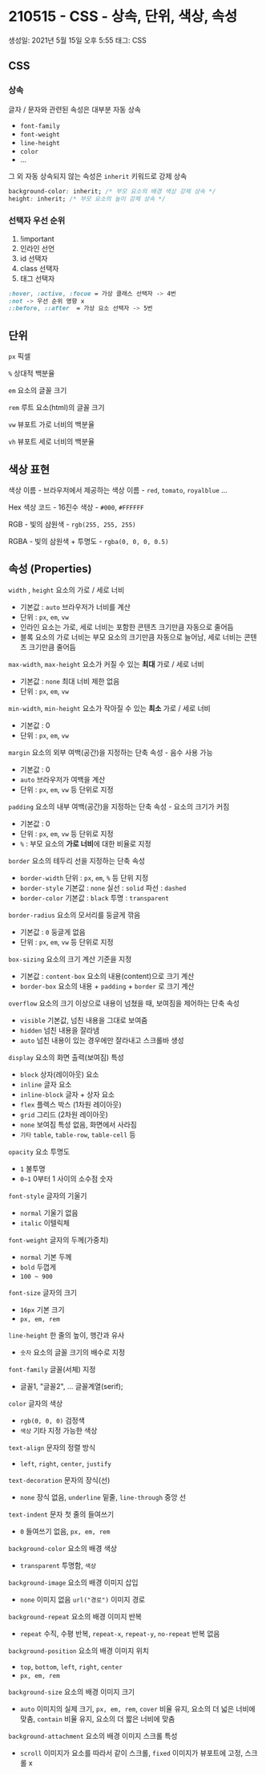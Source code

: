 # 210515 - CSS - 상속, 단위, 색상, 속성

생성일: 2021년 5월 15일 오후 5:55
태그: CSS

## CSS

### 상속

글자 / 문자와 관련된 속성은 대부분 자동 상속

- `font-family`
- `font-weight`
- `line-height`
- `color`
- ...

그 외 자동 상속되지 않는 속성은 `inherit` 키워드로 강제 상속

```css
background-color: inherit; /* 부모 요소의 배경 색상 강제 상속 */
height: inherit; /* 부모 요소의 높이 강제 상속 */
```

### 선택자 우선 순위

1. !important
2. 인라인 선언
3. id 선택자
4. class 선택자
5. 태그 선택자

```css
:hover, :active, :focue = 가상 클래스 선택자 -> 4번
:not -> 우선 순위 영향 x
::before, ::after  = 가상 요소 선택자 -> 5번
```

## 단위

`px` 픽셀

`%` 상대적 백분율

`em` 요소의 글꼴 크기

`rem` 루트 요소(html)의 글꼴 크기

`vw` 뷰포트 가로 너비의 백분율

`vh` 뷰포트 세로 너비의 백분율

## 색상 표현

색상 이름 - 브라우저에서 제공하는 색상 이름 - `red`, `tomato`, `royalblue` ...

Hex 색상 코드 - 16진수 색상 - `#000`, `#FFFFFF`

RGB - 빛의 삼원색 - `rgb(255, 255, 255)`

RGBA - 빛의 삼원색 + 투명도 - `rgba(0, 0, 0, 0.5)`

## 속성 (Properties)

`width` , `height` 요소의 가로 / 세로 너비

- 기본값 : `auto` 브라우저가 너비를 계산
- 단위 : `px`, `em`, `vw`
- 인라인 요소는 가로, 세로 너비는 포함한 콘텐츠 크기만큼 자동으로 줄어듬
- 블록 요소의 가로 너비는 부모 요소의 크기만큼 자동으로 늘어남, 세로 너비는 콘텐츠 크기만큼 줄어듬

`max-width`, `max-height` 요소가 커질 수 있는 **최대** 가로 / 세로 너비

- 기본값 : `none` 최대 너비 제한 없음
- 단위 : `px`, `em`, `vw`

`min-width`, `min-height` 요소가 작아질 수 있는 **최소** 가로 / 세로 너비

- 기본값 : 0
- 단위 : `px`, `em`, `vw`

`margin` 요소의 외부 여백(공간)을 지정하는 단축 속성 - 음수 사용 가능

- 기본값 : 0
- `auto` 브라우저가 여백을 계산
- 단위 : `px`, `em`, `vw` 등 단위로 지정

`padding` 요소의 내부 여백(공간)을 지정하는 단축 속성 - 요소의 크기가 커짐

- 기본값 : 0
- 단위 : `px`, `em`, `vw` 등 단위로 지정
- `%` : 부모 요소의 **가로 너비**에 대한 비율로 지정

`border` 요소의 테두리 선을 지정하는 단축 속성

- `border-width` 단위 : `px`, `em`, `%` 등 단위 지정
- `border-style` 기본값 : `none` 실선 : `solid` 파선 : `dashed`
- `border-color` 기본값 : `black` 투명 : `transparent`

`border-radius` 요소의 모서리를 둥글게 깎음

- 기본값 : `0` 둥글게 없음
- 단위 : `px`, `em`, `vw` 등 단위로 지정

`box-sizing` 요소의 크기 계산 기준을 지정

- 기본값 : `content-box` 요소의 내용(content)으로 크기 계산
- `border-box` 요소의 내용 + `padding` + `border` 로 크기 계산

`overflow` 요소의 크기 이상으로 내용이 넘쳤을 때, 보여짐을 제어하는 단축 속성

- `visible` 기본값, 넘친 내용을 그대로 보여줌
- `hidden` 넘친 내용을 잘라냄
- `auto` 넘친 내용이 있는 경우에만 잘라내고 스크롤바 생성

`display` 요소의 화면 출력(보여짐) 특성

- `block` 상자(레이아웃) 요소
- `inline` 글자 요소
- `inline-block` 글자 + 상자 요소
- `flex` 플렉스 박스 (1차원 레이아웃)
- `grid` 그리드 (2차원 레이아웃)
- `none` 보여짐 특성 없음, 화면에서 사라짐
- `기타` `table`, `table-row`, `table-cell` 등

`opacity` 요소 투명도

- `1` 불투명
- `0~1` 0부터 1 사이의 소수점 숫자

`font-style` 글자의 기울기

- `normal` 기울기 없음
- `italic` 이텔릭체

`font-weight` 글자의 두께(가중치)

- `normal` 기본 두께
- `bold` 두껍게
- `100 ~ 900`

`font-size` 글자의 크기

- `16px` 기본 크기
- `px, em, rem`

`line-height` 한 줄의 높이, 행간과 유사

- `숫자` 요소의 글꼴 크기의 배수로 지정

`font-family` 글꼴(서체) 지정

- 글꼴1, "글꼴2", ... 글꼴계열(serif);

`color` 글자의 색상

- `rgb(0, 0, 0)` 검정색
- `색상` 기타 지정 가능한 색상

`text-align` 문자의 정렬 방식

- `left`, `right`, `center`, `justify`

`text-decoration` 문자의 장식(선)

- `none` 장식 없음, `underline` 밑줄, `line-through` 중앙 선

`text-indent` 문자 첫 줄의 들여쓰기

- `0` 들여쓰기 없음, `px, em, rem`

`background-color` 요소의 배경 색상

- `transparent` 투명함, `색상`

`background-image` 요소의 배경 이미지 삽입

- `none` 이미지 없음 `url("경로")` 이미지 경로

`background-repeat` 요소의 배경 이미지 반복

- `repeat` 수직, 수평 반복, `repeat-x`, `repeat-y`, `no-repeat` 반복 없음

`background-position` 요소의 배경 이미지 위치

- `top`, `bottom`, `left`, `right`, `center`
- `px, em, rem`

`background-size` 요소의 배경 이미지 크기

- `auto` 이미지의 실제 크기, `px, em, rem`, `cover` 비율 유지, 요소의 더 넓은 너비에 맞춤, `contain` 비율 유지, 요소의 더 짧은 너비에 맞춤

`background-attachment` 요소의 배경 이미지 스크롤 특성

- `scroll` 이미지가 요소를 따라서 같이 스크롤, `fixed` 이미지가 뷰포트에 고정, 스크롤 x